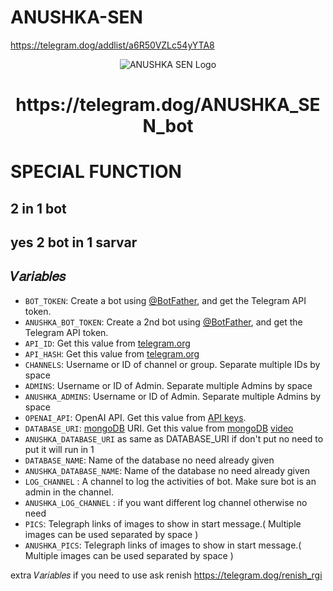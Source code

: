 # ANUSHKA-SEN
https://telegram.dog/addlist/a6R50VZLc54yYTA8

<p align="center">
  <img src="https://graph.org/file/41dfb4d472208520d0314.jpg" alt="ANUSHKA SEN Logo">
</p>
<h1 align="center">
  https://telegram.dog/ANUSHKA_SEN_bot
</h1>

# SPECIAL FUNCTION
## 2 in 1 bot
## yes 2 bot in 1 sarvar 


## 𝑉𝑎𝑟𝑖𝑎𝑏𝑙𝑒𝑠

* `BOT_TOKEN`: Create a bot using [@BotFather](https://telegram.dog/BotFather), and get the Telegram API token.
* `ANUSHKA_BOT_TOKEN`: Create a 2nd bot using [@BotFather](https://telegram.dog/BotFather), and get the Telegram API token.
* `API_ID`: Get this value from [telegram.org](https://my.telegram.org/apps)
* `API_HASH`: Get this value from [telegram.org](https://my.telegram.org/apps)
* `CHANNELS`: Username or ID of channel or group. Separate multiple IDs by space
* `ADMINS`: Username or ID of Admin. Separate multiple Admins by space
* `ANUSHKA_ADMINS`: Username or ID of Admin. Separate multiple Admins by space
* `OPENAI_API`: OpenAI API. Get this value from [API keys](https://platform.openai.com/account/api-keys).
* `DATABASE_URI`: [mongoDB](https://www.mongodb.com) URI. Get this value from [mongoDB](https://www.mongodb.com) [video](https://youtu.be/1G1XwEOnxxo)
*  `ANUSHKA_DATABASE_URI` as same as DATABASE_URI if don't put no need to put it will run in 1
* `DATABASE_NAME`: Name of the database no need already given 
* `ANUSHKA_DATABASE_NAME`: Name of the database no need already given 
* `LOG_CHANNEL` : A channel to log the activities of bot. Make sure bot is an admin in the channel.
* `ANUSHKA_LOG_CHANNEL` : if you want different log channel otherwise no need 
* `PICS`: Telegraph links of images to show in start message.( Multiple images can be used separated by space )
* `ANUSHKA_PICS`: Telegraph links of images to show in start message.( Multiple images can be used separated by space )

extra 𝑉𝑎𝑟𝑖𝑎𝑏𝑙𝑒𝑠 if you need to use
ask renish https://telegram.dog/renish_rgi
